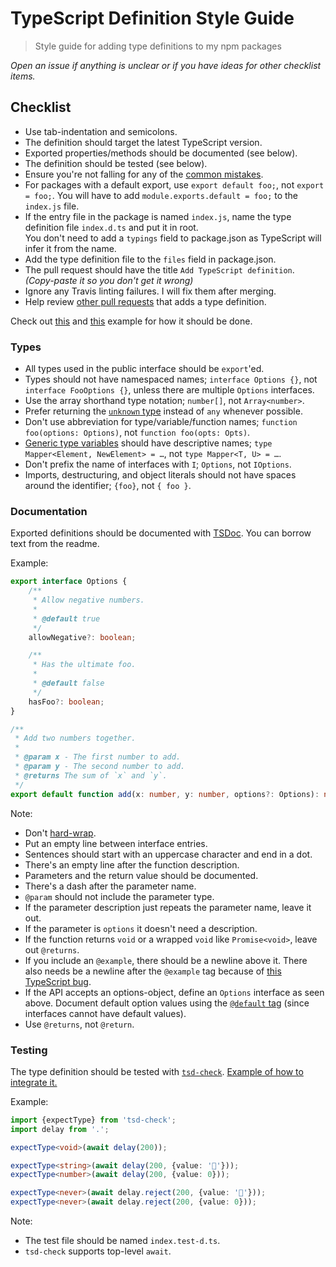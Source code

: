 # TypeScript Definition Style Guide

> Style guide for adding type definitions to my npm packages

*Open an issue if anything is unclear or if you have ideas for other checklist items.*


## Checklist

- Use tab-indentation and semicolons.
- The definition should target the latest TypeScript version.
- Exported properties/methods should be documented (see below).
- The definition should be tested (see below).
- Ensure you're not falling for any of the [common mistakes](https://github.com/DefinitelyTyped/DefinitelyTyped/#common-mistakes).
- For packages with a default export, use `export default foo;`, not `export = foo;`. You will have to add `module.exports.default = foo;` to the `index.js` file.
- If the entry file in the package is named `index.js`, name the type definition file `index.d.ts` and put it in root.<br>
	You don't need to add a `typings` field to package.json as TypeScript will infer it from the name.
- Add the type definition file to the `files` field in package.json.
- The pull request should have the title `Add TypeScript definition`. *(Copy-paste it so you don't get it wrong)*
- Ignore any Travis linting failures. I will fix them after merging.
- Help review [other pull requests](https://github.com/search?q=user%3Asindresorhus+is%3Apr+is%3Aopen+%22Add+TypeScript+definition%22&type=Issues) that adds a type definition.

Check out [this](https://github.com/sindresorhus/write-json-file/blob/master/index.d.ts) and [this](https://github.com/sindresorhus/delay/blob/master/index.d.ts) example for how it should be done.

### Types

- All types used in the public interface should be `export`'ed.
- Types should not have namespaced names; `interface Options {}`, not `interface FooOptions {}`, unless there are multiple `Options` interfaces.
- Use the array shorthand type notation; `number[]`, not `Array<number>`.
- Prefer returning the [`unknown` type](https://www.typescriptlang.org/docs/handbook/release-notes/typescript-3-0.html#new-unknown-top-type) instead of `any` whenever possible.
- Don't use abbreviation for type/variable/function names; `function foo(options: Options)`, not `function foo(opts: Opts)`.
- [Generic type variables](https://www.typescriptlang.org/docs/handbook/generics.html#working-with-generic-type-variables) should have descriptive names; `type Mapper<Element, NewElement> = …`, not `type Mapper<T, U> = …`.
- Don't prefix the name of interfaces with `I`; `Options`, not `IOptions`.
- Imports, destructuring, and object literals should not have spaces around the identifier; `{foo}`, not `{ foo }`.

### Documentation

Exported definitions should be documented with [TSDoc](https://github.com/Microsoft/tsdoc). You can borrow text from the readme.

Example:

```typescript
export interface Options {
	/**
	 * Allow negative numbers.
	 *
	 * @default true
	 */
	allowNegative?: boolean;

	/**
	 * Has the ultimate foo.
	 *
	 * @default false
	 */
	hasFoo?: boolean;
}

/**
 * Add two numbers together.
 *
 * @param x - The first number to add.
 * @param y - The second number to add.
 * @returns The sum of `x` and `y`.
 */
export default function add(x: number, y: number, options?: Options): number;
```

Note:

- Don't [hard-wrap](https://stackoverflow.com/questions/319925/difference-between-hard-wrap-and-soft-wrap).
- Put an empty line between interface entries.
- Sentences should start with an uppercase character and end in a dot.
- There's an empty line after the function description.
- Parameters and the return value should be documented.
- There's a dash after the parameter name.
- `@param` should not include the parameter type.
- If the parameter description just repeats the parameter name, leave it out.
- If the parameter is `options` it doesn't need a description.
- If the function returns `void` or a wrapped `void` like `Promise<void>`, leave out `@returns`.
- If you include an `@example`, there should be a newline above it. There also needs be a newline after the `@example` tag because of [this TypeScript bug](https://github.com/Microsoft/TypeScript/issues/15749).
- If the API accepts an options-object, define an `Options` interface as seen above. Document default option values using the [`@default` tag](http://usejsdoc.org/tags-default.html) (since interfaces cannot have default values).
- Use `@returns`, not `@return`.

### Testing

The type definition should be tested with [`tsd-check`](https://github.com/SamVerschueren/tsd-check). [Example of how to integrate it.](https://github.com/sindresorhus/delay/commit/594c42fa0f9f5f2997715d7e83dbd9e2e018e9aa)

Example:

```typescript
import {expectType} from 'tsd-check';
import delay from '.';

expectType<void>(await delay(200));

expectType<string>(await delay(200, {value: '🦄'}));
expectType<number>(await delay(200, {value: 0}));

expectType<never>(await delay.reject(200, {value: '🦄'}));
expectType<never>(await delay.reject(200, {value: 0}));
```

Note:

- The test file should be named `index.test-d.ts`.
- `tsd-check` supports top-level `await`.
